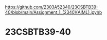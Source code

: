 https://github.com/2303A52340/23CSBTB39-40/blob/main/Assignment_1_(2340)(AIML).ipynb
# 23CSBTB39-40
